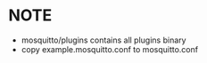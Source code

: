 # NOTE
- mosquitto/plugins contains all plugins binary
- copy example.mosquitto.conf to mosquitto.conf
 